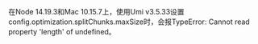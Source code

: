 在Node 14.19.3和Mac 10.15.7上，使用Umi v3.5.33设置config.optimization.splitChunks.maxSize时，会报TypeError: Cannot read property 'length' of undefined。
